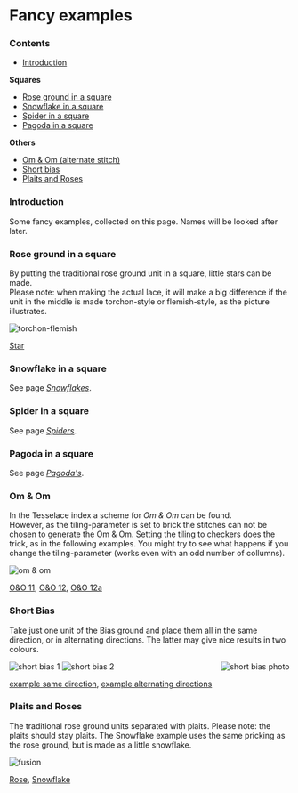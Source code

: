 <head>
<link rel="stylesheet" type="text/css" href="https://maetempels.github.io/MAE-gf/assets/css/style.scss">
</head>

<body>

<h1>Fancy examples</h1>

<h3>Contents</h3>
<p><ul>
  <li><a href="#fanc-intr">Introduction</a></li>
</ul></p> 
<b>Squares</b>
<p><ul>
  <li><a href="#fanc-rose">Rose ground in a square</a></li>
  <li><a href="#fanc-snow">Snowflake in a square</a></li>
  <li><a href="#fanc-spin">Spider in a square</a></li>
  <li><a href="#fanc-pago">Pagoda in a square</a></li>
</ul></p>
<b>Others</b>
<p><ul>
  <li><a href="#fanc-omom">Om & Om (alternate stitch)</a></li>
  <li><a href="#fanc-bias">Short bias</a></li>
  <li><a href="#fanc-plai">Plaits and Roses</a></li>
</ul></p>

<h3 id="fanc-intr">Introduction</h3>
<p>
Some fancy examples, collected on this page. Names will be looked after later.
</p>

<h3 id="fanc-rose">Rose ground in a square</h3>
<p>By putting the traditional rose ground unit in a square, little stars can be made.<br>
Please note: when making the actual lace, it will make a big difference if the unit in the middle is made torchon-style or flemish-style, as the picture illustrates.</p>
<p><img alt="torchon-flemish" src="https://maetempels.github.io/MAE-gf/images_wt/gf-tor-vl.png"> </p>
<p><a href="https://d-bl.github.io/GroundForge/index.html?m=586-21%0A-48317%0A5-4-7-%0A%3Bbricks%3B16%3B16%3B0%3B0&s1=ctctt%20E3%3Dc%20A3%3Dc%20E2%3Dctt%20A2%3Dctt%20A1%3Dctcl%20E1%3Dctcr%20F2%3Dctct%20F3%3Dctct">Star</a></p>

<h3 id="fanc-snow">Snowflake in a square</h3>
<p>See page <a href="https://github.com/MAETempels/MAE-gf/wiki/Snowflakes#snowflake-in-a-square"><i>Snowflakes</i></a>.</p>

<h3 id="fanc-spin">Spider in a square</h3>
<p>See page <a href="https:///github.com/MAETempels/MAE-gf/wiki/Spiders#spiders-in-a-square"><i>Spiders</i></a>.</p>

<h3 id="fanc-pago">Pagoda in a square</h3>
<p>See page <a href="https://github.com/MAETempels/MAE-gf/wiki/Pagoda's-or-Triangular-grounds#pagoda-in-a-square"><i>Pagoda's</i></a>.</p>

<h3 id="fanc-omom">Om & Om</h3>
<p>In the Tesselace index a scheme for <i>Om & Om</i> can be found.<br>
However, as the tiling-parameter is set to <span class="elem">brick</span> the stitches can not be chosen to generate the Om & Om. Setting the tiling to <span class="elem">checkers</span> does the trick, as in the following examples. You might try to see what happens if you change the tiling-parameter (works even with an odd number of collumns).</p>
<p><img alt="om & om" src="https://maetempels.github.io/MAE-gf/images_wt/gf-oeno-11.png"></p>
<p><a href="https://d-bl.github.io/GroundForge/index.html?m=88%0A11%3Bchecker%3B24%3B24%3B0%3B0&s1=ct%20A1%3Dctct%20B2%3Dctct">O&O 11</a>,
   <a href="https://d-bl.github.io/GroundForge/index.html?m=888%0A111%0A888%0A111%0A888%0A111%3Bchecker%3B24%3B24%3B0%3B0&s1=ct%20A1%3Dctct%20B2%3Dctct%20C3%3Dctct%20A4%3Dctct%20B5%3Dctct%20C6%3Dctct">O&O 12</a>,
    <a href="https://d-bl.github.io/GroundForge/index.html?m=888%0A111%3Bchecker%3B24%3B24%3B0%3B0&s1=ctct%20A1%3Dct%20C1%3Dct">O&O 12a</a></p>

<h3 id="fanc-bias">Short Bias</h3>
<p>Take just one unit of the Bias ground and place them all in the same direction, or in alternating directions. The latter may give nice results in two colours.</p>
<p>
<img alt="short bias 1" src="https://maetempels.github.io/MAE-gf/images_wt/gf%200228-OG.png">
<img alt="short bias 2" src="https://maetempels.github.io/MAE-gf/images_wt/gf%200228%20OGy.png">
<img alt="short bias photo" align="right" src="https://maetempels.github.io/MAE-gf/photos/gf-0228-foto.jpg">
</p>  
<p><a href="https://d-bl.github.io/GroundForge/index.html?m=86-5%0A4-5-%3Bbricks%3B16%3B16%3B0%3B0&s1=ctc%20C1%3Dtct">example same direction</a>,
   <a href="https://d-bl.github.io/GroundForge/index.html?m=15-2%0A7-5-%0A-586%0A5-4-%3Bchecker%3B16%3B16%3B0%3B0&s1=ctc%20A3%3Dtct%20C1%3Dtct">example alternating directions</a></p>  

<h3 id="fanc-plai">Plaits and Roses</h3>
<p>The traditional rose ground units separated with plaits. Please note: the plaits should stay plaits. The Snowflake example uses the same pricking as the rose ground, but is made as a little snowflake.</p>
<p><img alt="fusion" src="https://maetempels.github.io/MAE-gf/images_wt/gf-fusion.png"></p>
<p><a href="https://d-bl.github.io/GroundForge/index.html?m=5831%0A-4-7%3Bbricks%3B24%3B24%3B0%3B0&s1=D1%3Dctctctctctc%20B1%3Dctctctctctc%20A1%3Dctctc%20D2%3Dctc%20B2%3Dctc%20C1%3Dctctc">Rose</a>,
   <a href="https://d-bl.github.io/GroundForge/index.html?m=--B-C---%0A-E-5-O-K%0A5-----5-%0A-------5%3Bbricks%3B24%3B24%3B0%3B0&s1=ct%20H4%3Dctctctctc%20D4%3Dctctctctc%20B2%3Dctct%20A3%3Dcr%20C3%3Dcl%20B4%3Dc">Snowflake</a></p>

</body>

